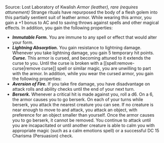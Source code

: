 Source: Lost Laboratory of Kwalish
*Armor (leather), rare (requires attunement)*
Strange rituals have repurposed the body of a flesh golem into this partially sentient suit of leather armor. While wearing this armor, you gain a +1 bonus to AC and to saving throws against spells and other magical effects. In addition, you gain the following properties:
* ***Immutable Form.*** You are immune to any spell or effect that would alter your form.
* ***Lightning Absorption.*** You gain resistance to lightning damage. Whenever you take lightning damage, you gain 5 temporary hit points.
***Curse.*** This armor is cursed, and becoming attuned to it extends the curse to you. Until the curse is broken with a [[spell:remove-curse|remove curse]] spell or similar magic, you are unwilling to part with the armor. In addition, while you wear the cursed armor, you gain the following properties:
* ***Aversion of Fire.*** If you take fire damage, you have disadvantage on attack rolls and ability checks until the end of your next turn.
* ***Berserk.*** Whenever a critical hit is made against you, roll a d6. On a 6, the armor causes you to go berserk. On each of your turns while berserk, you attack the nearest creature you can see. If no creature is near enough to move to and attack, you attack an object, with preference for an object smaller than yourself. Once the armor causes you to go berserk, it cannot be removed. You continue to attack until you are incapacitated or until another creature is able to calm you with appropriate magic (such as a calm emotions spell) or a successful DC 15 Charisma (Persuasion) check.